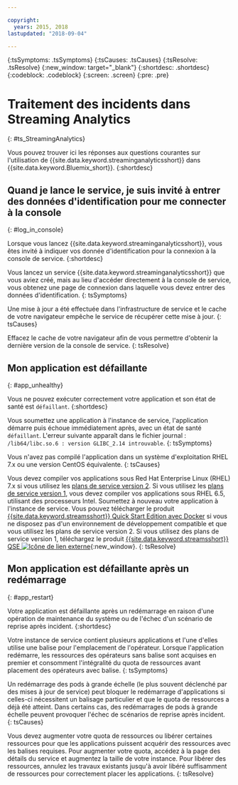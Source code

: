 ```yaml
---

copyright:
  years: 2015, 2018
lastupdated: "2018-09-04"

---
```


<!-- Attribute definitions -->
{:tsSymptoms: .tsSymptoms}
{:tsCauses: .tsCauses}
{:tsResolve: .tsResolve}
{:new_window: target="_blank"}
{:shortdesc: .shortdesc}
{:codeblock: .codeblock}
{:screen: .screen}
{:pre: .pre}

# Traitement des incidents dans Streaming Analytics
{: #ts_StreamingAnalytics}

Vous pouvez trouver ici les réponses aux questions courantes sur l'utilisation de {{site.data.keyword.streaminganalyticsshort}} dans {{site.data.keyword.Bluemix_short}}.
{:shortdesc}

## Quand je lance le service, je suis invité à entrer des données d'identification pour me connecter à la console
{: #log_in_console}

Lorsque vous lancez {{site.data.keyword.streaminganalyticsshort}}, vous êtes invité à indiquer vos donnée d'identification pour la connexion à la console de service.
{:shortdesc}

Vous lancez un service {{site.data.keyword.streaminganalyticsshort}} que vous aviez créé, mais au lieu d'accéder directement à la console de service, vous obtenez une page de connexion dans laquelle vous devez entrer des données d'identification.
{: tsSymptoms}

Une mise à jour a été effectuée dans l'infrastructure de service et le cache de votre navigateur empêche le service de récupérer cette mise à jour.
{: tsCauses}

Effacez le cache de votre navigateur afin de vous permettre d'obtenir la dernière version de la console de service.
{: tsResolve}

## Mon application est défaillante
{: #app_unhealthy}

Vous ne pouvez exécuter correctement votre application et son état de santé est `défaillant`.
{:shortdesc}

Vous soumettez une application à l'instance de service, l'application démarre puis échoue immédiatement après, avec un état de santé `défaillant`. L'erreur suivante apparaît dans le fichier journal : `/lib64/libc.so.6 : version GLIBC_2.14 introuvable`.
{: tsSymptoms}

Vous n'avez pas compilé l'application dans un système d'exploitation RHEL 7.x ou une version CentOS équivalente.
{: tsCauses}

Vous devez compiler vos applications sous Red Hat Enterprise Linux (RHEL) 7.x si vous utilisez les [plans de service version 2](/docs/services/StreamingAnalytics/service_plans.html). Si vous utilisez les [plans de service version 1](/docs/services/StreamingAnalytics/service_plans.html), vous devez compiler vos applications sous RHEL 6.5, utilisant des processeurs Intel. Soumettez à nouveau votre application à l'instance de service. Vous pouvez télécharger le produit [{{site.data.keyword.streamsshort}} Quick Start Edition avec Docker](https://www-01.ibm.com/marketing/iwm/iwm/web/preLogin.do?source=swg-ibmistvi) si vous ne disposez pas d'un environnement de développement compatible et que vous utilisez les plans de service version 2. Si vous utilisez des plans de service version 1, téléchargez le produit [{{site.data.keyword.streamsshort}} QSE ![Icône de lien externe](../../icons/launch-glyph.svg "Icône de lien externe")](http://ibmstreams.github.io/streamsx.documentation/docs/4.3/qse-intro/){:new_window}.
{: tsResolve}

## Mon application est défaillante après un redémarrage
{: #app_restart}

Votre application est défaillante après un redémarrage en raison d'une opération de maintenance du système ou de l'échec d'un scénario de reprise après incident.
{:shortdesc}

Votre instance de service contient plusieurs applications et l'une d'elles utilise une balise pour l'emplacement de l'opérateur. Lorsque l'application redémarre, les ressources des opérateurs sans balise sont acquises en premier et consomment l'intégralité du quota de ressources avant placement des opérateurs avec balise.
{: tsSymptoms}

Un redémarrage des pods à grande échelle (le plus souvent déclenché par des mises à jour de service) peut bloquer le redémarrage d'applications si celles-ci nécessitent un balisage particulier et que le quota de ressources a déjà été atteint. Dans certains cas, des redémarrages de pods à grande échelle peuvent provoquer l'échec de scénarios de reprise après incident.
{: tsCauses}

Vous devez augmenter votre quota de ressources ou libérer certaines ressources pour que les applications puissent acquérir des ressources avec les balises requises. Pour augmenter votre quota, accédez à la page des détails du service et augmentez la taille de votre instance. Pour libérer des ressources, annulez les travaux existants jusqu'à avoir libéré suffisamment de ressources pour correctement placer les applications.
{: tsResolve}
